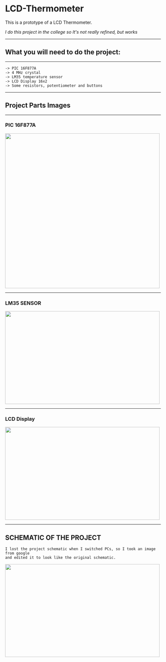 # LCD-Thermometer

This is a prototype of a LCD Thermometer.

*I do this project in the college so It's not really refined, but works*

---

## What you will need to do the project:

---
    -> PIC 16F877A
    -> 4 MHz crystal
    -> LM35 temperature sensor
    -> LCD Display 16x2
    -> Some resistors, potentiometer and buttons

---

## Project Parts Images

---
### PIC 16F877A

<div id="PIC-Image" align="left">
    <img height="500" width="500" src="https://www.theengineeringprojects.com/wp-content/uploads/2017/06/Introduction-to-PIC16F877a.png">
</div>

---

### LM35 SENSOR

<div id="SENSOR-Image" align="left">
    <img height="300" width="500" src="https://www.filipeflop.com/wp-content/uploads/2017/11/lm35.jpg">
</div>

---

### LCD Display

<div id="LCD-Image" align="left">
    <img height="300" width="500" src="https://i1.wp.com/microcontrollerslab.com/wp-content/uploads/2015/01/16X2-LCD-Pinout-diagram-Pic-Microcontroller-tutorial.png">
</div>

---

## SCHEMATIC OF THE PROJECT

    I lost the project schematic when I switched PCs, so I took an image from google
    and edited it to look like the original schematic.

<div id="SCHEMATIC-Image" align="left">
    <img height="300" width="500" src="https://cdn.discordapp.com/attachments/936646713345720400/937500305359241286/unknown.png">
</div>